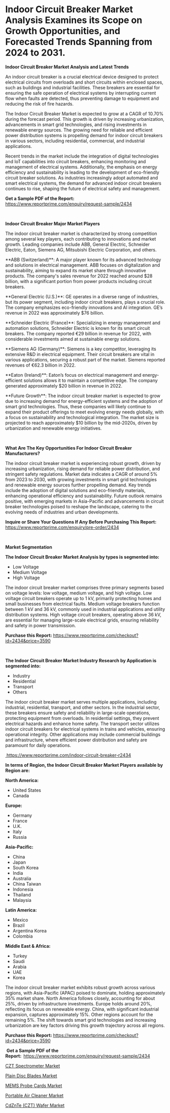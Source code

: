 <p><h1>Indoor Circuit Breaker Market Analysis Examines its Scope on Growth Opportunities, and Forecasted Trends Spanning from 2024 to 2031.</h1></p><p><strong>Indoor Circuit Breaker Market Analysis and Latest Trends</strong></p>
<p><p>An indoor circuit breaker is a crucial electrical device designed to protect electrical circuits from overloads and short circuits within enclosed spaces, such as buildings and industrial facilities. These breakers are essential for ensuring the safe operation of electrical systems by interrupting current flow when faults are detected, thus preventing damage to equipment and reducing the risk of fire hazards.</p><p>The Indoor Circuit Breaker Market is expected to grow at a CAGR of 10.70% during the forecast period. This growth is driven by increasing urbanization, advancements in smart grid technologies, and rising investments in renewable energy sources. The growing need for reliable and efficient power distribution systems is propelling demand for indoor circuit breakers in various sectors, including residential, commercial, and industrial applications. </p><p>Recent trends in the market include the integration of digital technologies and IoT capabilities into circuit breakers, enhancing monitoring and management of electrical systems. Additionally, the emphasis on energy efficiency and sustainability is leading to the development of eco-friendly circuit breaker solutions. As industries increasingly adopt automated and smart electrical systems, the demand for advanced indoor circuit breakers continues to rise, shaping the future of electrical safety and management.</p></p>
<p><strong>Get a Sample PDF of the Report:&nbsp;</strong> <a href="https://www.reportprime.com/enquiry/request-sample/2434">https://www.reportprime.com/enquiry/request-sample/2434</a></p>
<p>&nbsp;</p>
<p><strong>Indoor Circuit Breaker Major Market Players</strong></p>
<p><p>The indoor circuit breaker market is characterized by strong competition among several key players, each contributing to innovations and market growth. Leading companies include ABB, General Electric, Schneider Electric, Eaton, Siemens AG, Mitsubishi Electric Corporation, and others.</p><p>**ABB (Switzerland)**: A major player known for its advanced technology and solutions in electrical management. ABB focuses on digitalization and sustainability, aiming to expand its market share through innovative products. The company's sales revenue for 2022 reached around $28 billion, with a significant portion from power products including circuit breakers.</p><p>**General Electric (U.S.)**: GE operates in a diverse range of industries, but its power segment, including indoor circuit breakers, plays a crucial role. The company emphasizes eco-friendly innovations and AI integration. GE’s revenue in 2022 was approximately $76 billion.</p><p>**Schneider Electric (France)**: Specializing in energy management and automation solutions, Schneider Electric is known for its smart circuit breakers. The company reported €29 billion in revenue for 2022, with considerable investments aimed at sustainable energy solutions.</p><p>**Siemens AG (Germany)**: Siemens is a key competitor, leveraging its extensive R&D in electrical equipment. Their circuit breakers are vital in various applications, securing a robust part of the market. Siemens reported revenues of €62.3 billion in 2022.</p><p>**Eaton (Ireland)**: Eaton’s focus on electrical management and energy-efficient solutions allows it to maintain a competitive edge. The company generated approximately $20 billion in revenue in 2022.</p><p>**Future Growth**: The indoor circuit breaker market is expected to grow due to increasing demand for energy-efficient systems and the adoption of smart grid technologies. Thus, these companies will likely continue to expand their product offerings to meet evolving energy needs globally, with a focus on sustainability and technological integration. The market size is projected to reach approximately $10 billion by the mid-2020s, driven by urbanization and renewable energy initiatives.</p></p>
<p>&nbsp;</p>
<p><strong>What Are The Key Opportunities For Indoor Circuit Breaker Manufacturers?</strong></p>
<p><p>The indoor circuit breaker market is experiencing robust growth, driven by increasing urbanization, rising demand for reliable power distribution, and stringent safety regulations. Market data indicates a CAGR of around 5% from 2023 to 2030, with growing investments in smart grid technologies and renewable energy sources further propelling demand. Key trends include the adoption of digital solutions and eco-friendly materials, enhancing operational efficiency and sustainability. Future outlook remains positive, with emerging markets in Asia-Pacific and advancements in circuit breaker technologies poised to reshape the landscape, catering to the evolving needs of industries and urban developments.</p></p>
<p><strong>Inquire or Share Your Questions If Any Before Purchasing This Report:</strong> <a href="https://www.reportprime.com/enquiry/pre-order/2434">https://www.reportprime.com/enquiry/pre-order/2434</a></p>
<p>&nbsp;</p>
<p><strong>Market Segmentation</strong></p>
<p><strong>The Indoor Circuit Breaker Market Analysis by types is segmented into:</strong></p>
<p><ul><li>Low Voltage</li><li>Medium Voltage</li><li>High Voltage</li></ul></p>
<p><p>The indoor circuit breaker market comprises three primary segments based on voltage levels: low voltage, medium voltage, and high voltage. Low voltage circuit breakers operate up to 1 kV, primarily protecting homes and small businesses from electrical faults. Medium voltage breakers function between 1 kV and 36 kV, commonly used in industrial applications and utility distribution systems. High voltage circuit breakers, operating above 36 kV, are essential for managing large-scale electrical grids, ensuring reliability and safety in power transmission.</p></p>
<p><strong>Purchase this Report:&nbsp;</strong><a href="https://www.reportprime.com/checkout?id=2434&price=3590">https://www.reportprime.com/checkout?id=2434&price=3590</a></p>
<p>&nbsp;</p>
<p><strong>The Indoor Circuit Breaker Market Industry Research by Application is segmented into:</strong></p>
<p><ul><li>Industry</li><li>Residential</li><li>Transport</li><li>Others</li></ul></p>
<p><p>The indoor circuit breaker market serves multiple applications, including industrial, residential, transport, and other sectors. In the industrial sector, these breakers ensure safety and reliability in large-scale operations, protecting equipment from overloads. In residential settings, they prevent electrical hazards and enhance home safety. The transport sector utilizes indoor circuit breakers for electrical systems in trains and vehicles, ensuring operational integrity. Other applications may include commercial buildings and infrastructure, where efficient power distribution and safety are paramount for daily operations.</p></p>
<p><a href="https://www.reportprime.com/indoor-circuit-breaker-r2434">&nbsp;https://www.reportprime.com/indoor-circuit-breaker-r2434</a></p>
<p><strong>In terms of Region, the Indoor Circuit Breaker Market Players available by Region are:</strong></p>
<p>
    <p> <strong> North America: </strong>
        <ul>
            <li>United States</li>
            <li>Canada</li>
        </ul>
        </p> 
    <p> <strong> Europe: </strong>
        <ul>
            <li>Germany</li>
            <li>France</li>
            <li>U.K.</li>
            <li>Italy</li>
            <li>Russia</li>
        </ul>
        </p> 
    <p> <strong> Asia-Pacific: </strong>
        <ul>
            <li>China</li>
            <li>Japan</li>
            <li>South Korea</li>
            <li>India</li>
            <li>Australia</li>
            <li>China Taiwan</li>
            <li>Indonesia</li>
            <li>Thailand</li>
            <li>Malaysia</li>
        </ul>
        </p> 
    <p> <strong> Latin America: </strong>
        <ul>
            <li>Mexico</li>
            <li>Brazil</li>
            <li>Argentina Korea</li>
            <li>Colombia</li>
        </ul>
        </p> 
    <p> <strong> Middle East & Africa: </strong>
        <ul>
            <li>Turkey</li>
            <li>Saudi</li>
            <li>Arabia</li>
            <li>UAE</li>
            <li>Korea</li>
        </ul>
    </p>
    </p>
<p><p>The indoor circuit breaker market exhibits robust growth across various regions, with Asia-Pacific (APAC) poised to dominate, holding approximately 35% market share. North America follows closely, accounting for about 25%, driven by infrastructure investments. Europe holds around 20%, reflecting its focus on renewable energy. China, with significant industrial expansion, captures approximately 15%. Other regions account for the remaining 5%. The shift towards smart grid technologies and increasing urbanization are key factors driving this growth trajectory across all regions.</p></p>
<p><strong>Purchase this Report: </strong><a href="https://www.reportprime.com/checkout?id=2434&price=3590">https://www.reportprime.com/checkout?id=2434&price=3590</a></p>
<p>&nbsp;<strong>Get a Sample PDF of the Report:&nbsp;&nbsp;</strong><a href="https://www.reportprime.com/enquiry/request-sample/2434">https://www.reportprime.com/enquiry/request-sample/2434</a></p>
<p><strong></strong></p>
<p><p><a href="https://issuu.com/reportprime-2/docs/czt-spectrometer-market-size-2030.p_148d4280acad96">CZT Spectrometer Market</a></p><p><a href="https://www.linkedin.com/pulse/global-plain-disc-blades-market-trends-innovations-forward-looking-jgsac?trackingId=qsU5%2BrkBSuWVCc20BE%2FcCw%3D%3D">Plain Disc Blades Market</a></p><p><a href="https://github.com/dfs4ff/Market-Research-Report-List-1/blob/main/mems-probe-cards-market.md">MEMS Probe Cards Market</a></p><p><a href="https://www.linkedin.com/pulse/portable-air-cleaner-market-overview-regional-outlook-competitive-2tk1c?trackingId=oZtxdMmxQ1%2BGMjJbMkstYA%3D%3D">Portable Air Cleaner Market</a></p><p><a href="https://issuu.com/reportprime-2/docs/cdznte-czt-wafer-market-size-2030.p_c4e9bb0ea1da35">CdZnTe (CZT) Wafer Market</a></p></p>